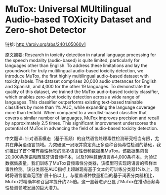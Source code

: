 # MuTox: Universal MUltilingual Audio-based TOXicity Dataset and Zero-shot Detector

链接: http://arxiv.org/abs/2401.05060v1

原文摘要:
Research in toxicity detection in natural language processing for the speech
modality (audio-based) is quite limited, particularly for languages other than
English. To address these limitations and lay the groundwork for truly
multilingual audio-based toxicity detection, we introduce MuTox, the first
highly multilingual audio-based dataset with toxicity labels. The dataset
comprises 20,000 audio utterances for English and Spanish, and 4,000 for the
other 19 languages. To demonstrate the quality of this dataset, we trained the
MuTox audio-based toxicity classifier, which enables zero-shot toxicity
detection across a wide range of languages. This classifier outperforms
existing text-based trainable classifiers by more than 1% AUC, while expanding
the language coverage more than tenfold. When compared to a wordlist-based
classifier that covers a similar number of languages, MuTox improves precision
and recall by approximately 2.5 times. This significant improvement underscores
the potential of MuTox in advancing the field of audio-based toxicity
detection.

中文翻译:
针对语音模态（基于音频）的自然语言处理毒性检测研究相当有限，尤其在非英语语言领域。为突破这一局限并奠定真正多语种音频毒性检测的基础，我们推出了首个带有毒性标签的高多语言性音频数据集MuTox。该数据集包含20,000条英语和西班牙语音频样本，以及19种其他语言各4,000条样本。为验证数据集质量，我们训练了MuTox音频毒性分类器，该模型可实现跨语言的零样本毒性检测。该分类器在AUC指标上超越现有基于文本的可训练分类器1%以上，同时将语言覆盖范围扩展十倍以上。与覆盖语种数量相当的基于词表分类器相比，MuTox将精确率和召回率提升约2.5倍。这一显著进步凸显了MuTox在推动音频毒性检测领域发展的巨大潜力。
